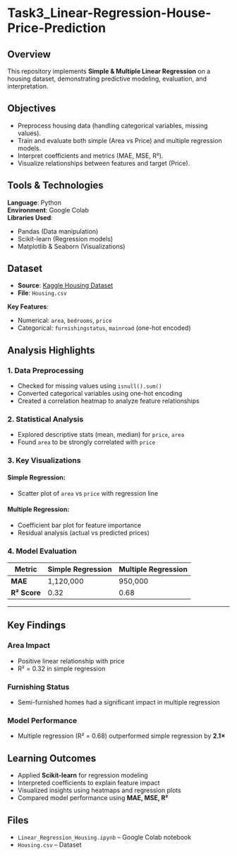 # Task3_Linear-Regression-House-Price-Prediction

## Overview  
This repository implements **Simple & Multiple Linear Regression** on a housing dataset, demonstrating predictive modeling, evaluation, and interpretation.  

## Objectives  
- Preprocess housing data (handling categorical variables, missing values).  
- Train and evaluate both simple (Area vs Price) and multiple regression models.  
- Interpret coefficients and metrics (MAE, MSE, R²).  
- Visualize relationships between features and target (Price).

## Tools & Technologies  
**Language**: Python  
**Environment**: Google Colab  
**Libraries Used**:
- Pandas (Data manipulation)  
- Scikit-learn (Regression models)  
- Matplotlib & Seaborn (Visualizations)

## Dataset  
- **Source**: [Kaggle Housing Dataset](https://www.kaggle.com/datasets/harishkumardatalab/housing-price-prediction)  
- **File**: `Housing.csv`  

**Key Features**:
- Numerical: `area`, `bedrooms`, `price`  
- Categorical: `furnishingstatus`, `mainroad` (one-hot encoded)

## Analysis Highlights  

### 1. Data Preprocessing  
- Checked for missing values using `isnull().sum()`  
- Converted categorical variables using one-hot encoding  
- Created a correlation heatmap to analyze feature relationships  

### 2. Statistical Analysis  
- Explored descriptive stats (mean, median) for `price`, `area`  
- Found `area` to be strongly correlated with `price`  

### 3. Key Visualizations  
#### Simple Regression:
- Scatter plot of `area` vs `price` with regression line  

#### Multiple Regression:
- Coefficient bar plot for feature importance  
- Residual analysis (actual vs predicted prices)

### 4. Model Evaluation  

| **Metric**     | **Simple Regression** | **Multiple Regression** |
|----------------|-----------------------|-------------------------|
| **MAE**        | 1,120,000             | 950,000                 |
| **R² Score**   | 0.32                  | 0.68                    |

---

## Key Findings  

### Area Impact  
- Positive linear relationship with price  
- R² = 0.32 in simple regression  

### Furnishing Status  
- Semi-furnished homes had a significant impact in multiple regression  

### Model Performance  
- Multiple regression (R² = 0.68) outperformed simple regression by **2.1×**

## Learning Outcomes  
- Applied **Scikit-learn** for regression modeling  
- Interpreted coefficients to explain feature impact  
- Visualized insights using heatmaps and regression plots  
- Compared model performance using **MAE, MSE, R²**

## Files  
- `Linear_Regression_Housing.ipynb` – Google Colab notebook  
- `Housing.csv` – Dataset 
